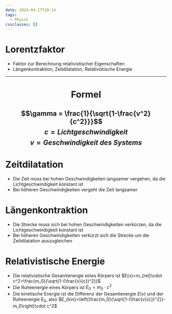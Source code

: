 ```yaml
---
date: 2024-04-17T20:14
tags:
  - Physik
cssclasses: []
---
```

# Lorentzfaktor
- Faktor zur Berechnung relativistischer Eigenschaften
- Längenkontraktion, Zeitdilatation, Relativistische Energie

---
# <center>Formel</center>
$$\gamma = \frac{1}{\sqrt{1-\frac{v^2}{c^2}}}$$
$$c = Lichtgeschwindigkeit$$
$$v = Geschwindigkeit\;des\;Systems$$
---

# Zeitdilatation
- Die Zeit muss bei hohen Geschwindigkeiten langsamer vergehen, da die Lichtgeschwindigkeit konstant ist
- Bei höheren Geschwindigkeiten vergeht die Zeit langsamer

# Längenkontraktion
- Die Strecke muss sich bei hohen Geschwindigkeiten verkürzen, da die Lichtgeschwindigkeit konstant ist 
- Bei höheren Geschwindigkeiten verkürzt sich die Strecke um die Zeitdilatation auszugleichen

# Relativistische Energie
- Die relativistische Gesamtenergie eines Körpers ist
$E(v)=m_{rel}\cdot c^2=\frac{m_0}{\sqrt{1-(\frac{v}{c})^2}}$
- Die Ruheenergie eines Körpers ist
$E_0=m_0\cdot c^2$
- Die kinetische Energie ist die Differenz der Gesamtenergie $E(v)$ und der Ruheenergie $E_0$, also
$E_{kin}=\left(\frac{m_0}{\sqrt{1-(\frac{v}{c})^2}}-m_0\right)\cdot c^2$